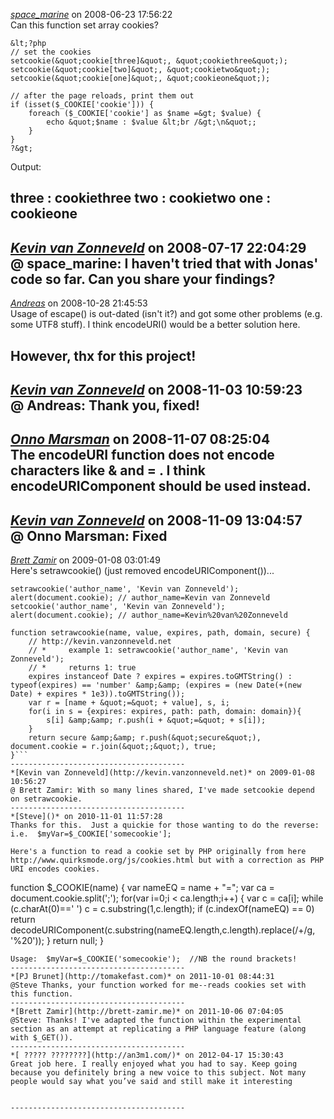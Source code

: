 *[space_marine]()* on 2008-06-23 17:56:22  
Can this function set array cookies?

```
&lt;?php
// set the cookies
setcookie(&quot;cookie[three]&quot;, &quot;cookiethree&quot;);
setcookie(&quot;cookie[two]&quot;, &quot;cookietwo&quot;);
setcookie(&quot;cookie[one]&quot;, &quot;cookieone&quot;);

// after the page reloads, print them out
if (isset($_COOKIE['cookie'])) {
    foreach ($_COOKIE['cookie'] as $name =&gt; $value) {
        echo &quot;$name : $value &lt;br /&gt;\n&quot;;
    }
}
?&gt;
```

Output:

three : cookiethree
two : cookietwo
one : cookieone
---------------------------------------
*[Kevin van Zonneveld](http://kevin.vanzonneveld.net)* on 2008-07-17 22:04:29  
@ space_marine: I haven't tried that with Jonas' code so far. Can you share your findings?
---------------------------------------
*[Andreas](http://www.andreas-haerter.de)* on 2008-10-28 21:45:53  
Usage of escape() is out-dated (isn't it?) and got some other problems (e.g. some UTF8 stuff). I think encodeURI() would be a better solution here.

However, thx for this project!
---------------------------------------
*[Kevin van Zonneveld](http://kevin.vanzonneveld.net)* on 2008-11-03 10:59:23  
@ Andreas: Thank you, fixed!
---------------------------------------
*[Onno Marsman]()* on 2008-11-07 08:25:04  
The encodeURI function does not encode characters like &amp; and = . I think encodeURIComponent should be used instead.
---------------------------------------
*[Kevin van Zonneveld](http://kevin.vanzonneveld.net)* on 2008-11-09 13:04:57  
@ Onno Marsman: Fixed
---------------------------------------
*[Brett Zamir](http://bahai-library.com)* on 2009-01-08 03:01:49  
Here's setrawcookie() (just removed encodeURIComponent())...

```
setrawcookie('author_name', 'Kevin van Zonneveld');
alert(document.cookie); // author_name=Kevin van Zonneveld
setcookie('author_name', 'Kevin van Zonneveld');
alert(document.cookie); // author_name=Kevin%20van%20Zonneveld

function setrawcookie(name, value, expires, path, domain, secure) {
    // http://kevin.vanzonneveld.net
    // *     example 1: setrawcookie('author_name', 'Kevin van Zonneveld');
    // *     returns 1: true 
    expires instanceof Date ? expires = expires.toGMTString() : typeof(expires) == 'number' &amp;&amp; (expires = (new Date(+(new Date) + expires * 1e3)).toGMTString());
    var r = [name + &quot;=&quot; + value], s, i;
    for(i in s = {expires: expires, path: path, domain: domain}){
        s[i] &amp;&amp; r.push(i + &quot;=&quot; + s[i]);
    }
    return secure &amp;&amp; r.push(&quot;secure&quot;), document.cookie = r.join(&quot;;&quot;), true;
}```
---------------------------------------
*[Kevin van Zonneveld](http://kevin.vanzonneveld.net)* on 2009-01-08 10:56:27  
@ Brett Zamir: With so many lines shared, I've made setcookie depend on setrawcookie.
---------------------------------------
*[Steve]()* on 2010-11-01 11:57:28  
Thanks for this.  Just a quickie for those wanting to do the reverse: i.e.  $myVar=$_COOKIE['somecookie'];

Here's a function to read a cookie set by PHP originally from here http://www.quirksmode.org/js/cookies.html but with a correction as PHP URI encodes cookies.
```
function $_COOKIE(name) {
	var nameEQ = name + "=";
	var ca = document.cookie.split(';');
	for(var i=0;i < ca.length;i++) {
		var c = ca[i];
		while (c.charAt(0)==' ') c = c.substring(1,c.length);
		if (c.indexOf(nameEQ) == 0) return decodeURIComponent(c.substring(nameEQ.length,c.length).replace(/\+/g, '%20'));
	}
	return null;
}
```
Usage:  $myVar=$_COOKIE('somecookie');  //NB the round brackets!
---------------------------------------
*[PJ Brunet](http://tomakefast.com)* on 2011-10-01 08:44:31  
@Steve Thanks, your function worked for me--reads cookies set with this function.  
---------------------------------------
*[Brett Zamir](http://brett-zamir.me)* on 2011-10-06 07:04:05  
@Steve: Thanks! I've adapted the function within the experimental section as an attempt at replicating a PHP language feature (along with $_GET()).
---------------------------------------
*[ ????? ????????](http://an3m1.com/)* on 2012-04-17 15:30:43  
Great job here. I really enjoyed what you had to say. Keep going because you definitely bring a new voice to this subject. Not many people would say what you’ve said and still make it interesting


---------------------------------------
